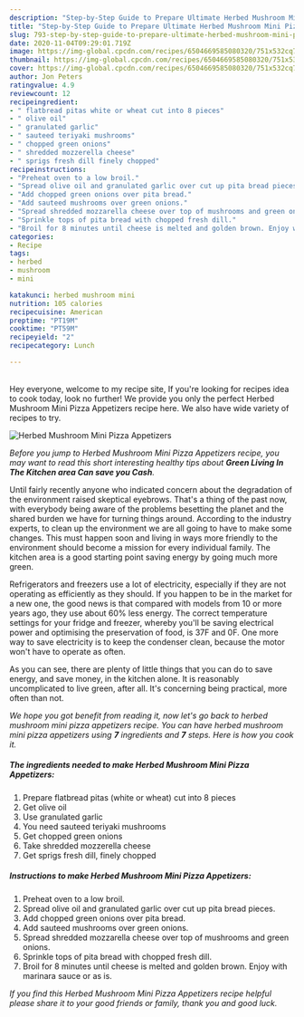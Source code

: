 ```yaml
---
description: "Step-by-Step Guide to Prepare Ultimate Herbed Mushroom Mini Pizza Appetizers"
title: "Step-by-Step Guide to Prepare Ultimate Herbed Mushroom Mini Pizza Appetizers"
slug: 793-step-by-step-guide-to-prepare-ultimate-herbed-mushroom-mini-pizza-appetizers
date: 2020-11-04T09:29:01.719Z
image: https://img-global.cpcdn.com/recipes/6504669585080320/751x532cq70/herbed-mushroom-mini-pizza-appetizers-recipe-main-photo.jpg
thumbnail: https://img-global.cpcdn.com/recipes/6504669585080320/751x532cq70/herbed-mushroom-mini-pizza-appetizers-recipe-main-photo.jpg
cover: https://img-global.cpcdn.com/recipes/6504669585080320/751x532cq70/herbed-mushroom-mini-pizza-appetizers-recipe-main-photo.jpg
author: Jon Peters
ratingvalue: 4.9
reviewcount: 12
recipeingredient:
- " flatbread pitas white or wheat cut into 8 pieces"
- " olive oil"
- " granulated garlic"
- " sauteed teriyaki mushrooms"
- " chopped green onions"
- " shredded mozzerella cheese"
- " sprigs fresh dill finely chopped"
recipeinstructions:
- "Preheat oven to a low broil."
- "Spread olive oil and granulated garlic over cut up pita bread pieces."
- "Add chopped green onions over pita bread."
- "Add sauteed mushrooms over green onions."
- "Spread shredded mozzarella cheese over top of mushrooms and green onions."
- "Sprinkle tops of pita bread with chopped fresh dill."
- "Broil for 8 minutes until cheese is melted and golden brown. Enjoy with marinara sauce or as is."
categories:
- Recipe
tags:
- herbed
- mushroom
- mini

katakunci: herbed mushroom mini 
nutrition: 105 calories
recipecuisine: American
preptime: "PT19M"
cooktime: "PT59M"
recipeyield: "2"
recipecategory: Lunch

---
```

<br>
Hey everyone, welcome to my recipe site, If you're looking for recipes idea to cook today, look no further! We provide you only the perfect Herbed Mushroom Mini Pizza Appetizers recipe here. We also have wide variety of recipes to try.
<br>


![Herbed Mushroom Mini Pizza Appetizers](https://img-global.cpcdn.com/recipes/6504669585080320/751x532cq70/herbed-mushroom-mini-pizza-appetizers-recipe-main-photo.jpg)

<i>Before you jump to Herbed Mushroom Mini Pizza Appetizers recipe, you may want to read this short interesting healthy tips about 
<strong>Green Living In The Kitchen area Can save you Cash</strong>.</i>
</br>

Until fairly recently anyone who indicated concern about the degradation of the environment raised skeptical eyebrows. That's a thing of the past now, with everybody being aware of the problems besetting the planet and the shared burden we have for turning things around. According to the industry experts, to clean up the environment we are all going to have to make some changes. This must happen soon and living in ways more friendly to the environment should become a mission for every individual family. The kitchen area is a good starting point saving energy by going much more green.

Refrigerators and freezers use a lot of electricity, especially if they are not operating as efficiently as they should. If you happen to be in the market for a new one, the good news is that compared with models from 10 or more years ago, they use about 60% less energy. The correct temperature settings for your fridge and freezer, whereby you'll be saving electrical power and optimising the preservation of food, is 37F and 0F. One more way to save electricity is to keep the condenser clean, because the motor won't have to operate as often.

As you can see, there are plenty of little things that you can do to save energy, and save money, in the kitchen alone. It is reasonably uncomplicated to live green, after all. It's concerning being practical, more often than not.


<i>We hope you got benefit from reading it, now let's go back to herbed mushroom mini pizza appetizers recipe. You can have herbed mushroom mini pizza appetizers using <strong>7</strong> ingredients and <strong>7</strong> steps. Here is how you cook it.
</i>

##### The ingredients needed to make Herbed Mushroom Mini Pizza Appetizers:

1. Prepare  flatbread pitas (white or wheat) cut into 8 pieces
1. Get  olive oil
1. Use  granulated garlic
1. You need  sauteed teriyaki mushrooms
1. Get  chopped green onions
1. Take  shredded mozzerella cheese
1. Get  sprigs fresh dill, finely chopped


##### Instructions to make Herbed Mushroom Mini Pizza Appetizers:

1. Preheat oven to a low broil.
1. Spread olive oil and granulated garlic over cut up pita bread pieces.
1. Add chopped green onions over pita bread.
1. Add sauteed mushrooms over green onions.
1. Spread shredded mozzarella cheese over top of mushrooms and green onions.
1. Sprinkle tops of pita bread with chopped fresh dill.
1. Broil for 8 minutes until cheese is melted and golden brown. Enjoy with marinara sauce or as is.


<i>If you find this Herbed Mushroom Mini Pizza Appetizers recipe helpful please share it to your good friends or family, thank you and good luck.</i>
